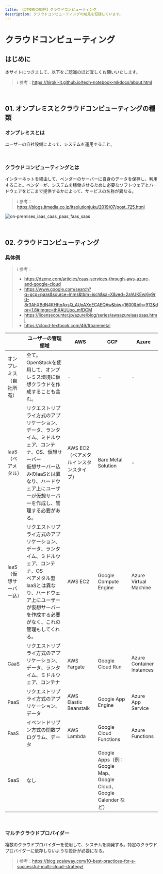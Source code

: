 ```yaml
---
title: 【IT技術の知見】クラウドコンピューティング
description: クラウドコンピューティングの知見を記録しています。
---
```


# クラウドコンピューティング

## はじめに

本サイトにつきまして、以下をご認識のほど宜しくお願いいたします。

> ℹ️ 参考：https://hiroki-it.github.io/tech-notebook-mkdocs/about.html

<br>

## 01. オンプレミスとクラウドコンピューティングの種類

### オンプレミスとは

ユーザーの自社設備によって、システムを運用すること。　

<br>

### クラウドコンピューティングとは

インターネットを経由して、ベンダーのサーバーに自身のデータを保存し、利用すること。ベンダーが、システムを稼働させるために必要なソフトウェアとハードウェアをどこまで提供するかによって、サービスの名称が異なる。

> ℹ️ 参考：https://blogs.itmedia.co.jp/itsolutionjuku/2019/07/post_725.html

![on-premises_iaas_caas_paas_faas_saas](https://raw.githubusercontent.com/hiroki-it/tech-notebook/master/images/on-premises_iaas_caas_paas_faas_saas.png)

<br>

## 02. クラウドコンピューティング

### 具体例

> ℹ️ 参考：
>
> - https://dzone.com/articles/caas-services-through-aws-azure-and-google-cloud
> - https://www.google.com/search?q=gcp+paas&source=lnms&tbm=isch&sa=X&ved=2ahUKEwj6y9r0-8r3AhXBdN4KHftqAxsQ_AUoAXoECAEQAw&biw=1600&bih=912&dpr=1.8#imgrc=thXAUUoo_mfDCM
> - https://licensecounter.jp/azure/blog/series/awsazureiaaspaas.html
> - https://cloud-textbook.com/46/#baremetal

|                          | ユーザーの管理領域                                                                                                                          | AWS                                     | GCP                                                          | Azure                     |
| ------------------------ |------------------------------------------------------------------------------------------------------------------------------------| --------------------------------------- | ------------------------------------------------------------ | ------------------------- |
| オンプレミス（自社所有） | 全て。OpenStackを使用して、オンプレミス環境に仮想クラウドを作成することも含む。                                                                                       | -                                       | -                                                            | -                         |
| IaaS（ベアメタル）       | リクエストリプライ方式のアプリケーション、データ、ランタイム、ミドルウェア、コンテナ、OS、仮想サーバー<br>仮想サーバー込みのIaaSとは異なり、ハードウェア上にユーザーが仮想サーバーを作成し、管理する必要がある。 | AWS EC2（ベアメタルインスタンスタイプ） | Bare Metal Solution                                          | -                         |
| IaaS（仮想サーバー込）     | リクエストリプライ方式のアプリケーション、データ、ランタイム、ミドルウェア、コンテナ、OS<br>ベアメタル型IaaSとは異なり、ハードウェア上にユーザーが仮想サーバーを作成する必要がなく、これの管理もしてくれる。                        | AWS EC2                                 | Google Compute Engine                                        | Azure Virtual Machine     |
| CaaS                     | リクエストリプライ方式のアプリケーション、データ、ランタイム、ミドルウェア、コンテナ                                                                                         | AWS Fargate                             | Google Cloud Run                                             | Azure Container Instances |
| PaaS                     | リクエストリプライ方式のアプリケーション、データ                                                                                                           | AWS Elastic Beanstalk                   | Google App Engine                                            | Azure App Service         |
| FaaS                     | イベントドリブン方式の関数プログラム、データ                                                                                                             | AWS Lambda                              | Google Cloud Functions                                       | Azure Functions           |
| SaaS                     | なし                                                                                                                                 |                                         | Google Apps（例：Google Map、Google Cloud、Google Calender など） |                           |

<br>

### マルチクラウドプロバイダー

複数のクラウドプロバイダーを使用して、システムを開発する。特定のクラウドプロバイダーに依存しないような設計が必要になる。

> ℹ️ 参考：https://blog.scaleway.com/10-best-practices-for-a-successful-multi-cloud-strategy/

<br>
